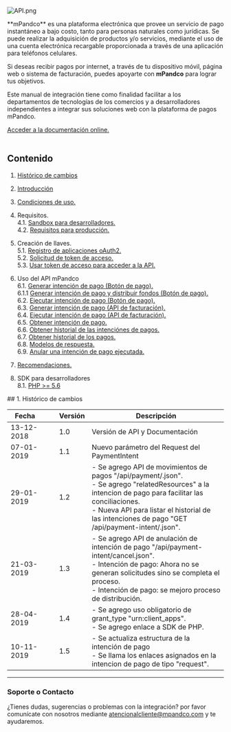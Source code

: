 ![API.png]({{site.baseurl}}/images/API.png)

<div id="step2"></div>
**mPandco** es una plataforma electrónica que provee un servicio de pago instantáneo a bajo costo, tanto para personas naturales como jurídicas. Se puede realizar la adquisición de productos y/o servicios, mediante el uso de una cuenta electrónica recargable proporcionada a través de una aplicación para teléfonos celulares.

Si deseas recibir pagos por internet, a través de tu dispositivo móvil, página web o sistema de facturación, puedes apoyarte con **mPandco** para lograr tus objetivos.

Este manual de integración tiene como finalidad facilitar a los departamentos de tecnologías de los comercios y a desarrolladores independientes a integrar sus soluciones web con la plataforma de pagos mPandco.<br/>

[Acceder a la documentación online.](https://jeac-corp.github.io/mpandco-api/)<br/>
<br/>
## Contenido
1. <a href="#step1">Histórico de cambios</a><br/>
2. <a href="#step2">Introducción</a><br/>
3. [Condiciones de uso.]({{site.baseurl}}/docs/terms.html)<br/>
4. Requisitos.<br/>
4.1. [Sandbox para desarrolladores.]({{site.baseurl}}/docs/step-6.html)<br/>
4.2. [Requisitos para producción.]({{site.baseurl}}/docs/step-6.html#step42)<br/>
5. Creación de llaves.<br/>
5.1. [Registro de aplicaciones oAuth2.]({{site.baseurl}}/docs/keys/step-4-1.html)<br/>
5.2. [Solicitud de token de acceso.]({{site.baseurl}}/docs/keys/step-4-2.html)<br/>
5.3. [Usar token de acceso para acceder a la API.]({{site.baseurl}}/docs/keys/step-4-3.html)<br/>

6. Uso del API mPandco<br/>
6.1. [Generar intención de pago (Botón de pago).]({{site.baseurl}}/docs/use/step-5-1.html#step51)<br/>
6.1.1 [Generar intención de pago y distribuir fondos (Botón de pago).]({{site.baseurl}}/docs/use/step-5-1.html#step511)<br/>
6.2. [Ejecutar intención de pago (Botón de pago).]({{site.baseurl}}/docs/use/step-5-1.html#step52)<br/>
6.3. [Generar intención de pago (API de facturación).]({{site.baseurl}}/docs/use/step-5-3.html#step53)<br/>
6.4. [Ejecutar intención de pago (API de facturación).]({{site.baseurl}}/docs/use/step-5-3.html#step54)<br/>
6.5. [Obtener intención de pago.]({{site.baseurl}}/docs/use/step-5-5.html)<br/>
6.6. [Obtener historial de las intenciónes de pagos.]({{site.baseurl}}/docs/use/step-5-6.html)<br/>
6.7. [Obtener historial de los pagos.]({{site.baseurl}}/docs/use/step-5-7.html)<br/>
6.8. [Modelos de respuesta.]({{site.baseurl}}/docs/use/step-5-8.html)<br/>
6.9. [Anular una intención de pago ejecutada.]({{site.baseurl}}/docs/use/step-5-9.html)<br/>
7. [Recomendaciones.]({{site.baseurl}}/docs/recommendations.html)<br/>
8. SDK para desarrolladores<br/>
8.1. [PHP >= 5.6](https://github.com/jeac-corp/mpandco-php-sdk)

<div id="step1"></div>
## 1. Histórico de cambios
<table>
  <thead>
    <tr>
      <th>&nbsp;&nbsp;Fecha&nbsp;&nbsp;&nbsp;&nbsp;&nbsp;&nbsp;&nbsp;&nbsp;&nbsp;</th>
      <th>Versión</th>
      <th>Descripción</th>
    </tr>
  </thead>
  <tbody>
  <tr>
    <td>13-12-2018</td>
    <td>1.0</td>
    <td>Versión de API y Documentación</td>
  </tr>
  <tr>
    <td>07-01-2019</td>
    <td>1.1</td>
    <td>Nuevo parámetro del Request del PaymentIntent</td>
  </tr>
  <tr>
    <td>29-01-2019</td>
    <td>1.2</td>
    <td>
    - Se agrego API de movimientos de pagos "/api/payment/.json".<br/>
    - Se agrego "relatedResources" a la intencion de pago para facilitar las conciliaciones.<br/>
    - Nueva API para listar el historial de las intenciones de pago "GET /api/payment-intent/.json".
    </td>
  </tr>
  <tr>
    <td>21-03-2019</td>
    <td>1.3</td>
    <td>
    - Se agrego API de anulación de intención de pago "/api/payment-intent/cancel.json".<br/>
    - Intención de pago: Ahora no se generan solicitudes sino se completa el proceso.<br/>
    - Intención de pago: se mejoro proceso de distribución.
    </td>
  </tr>
  <tr>
    <td>28-04-2019</td>
    <td>1.4</td>
    <td>
    - Se agrego uso obligatorio de grant_type "urn:client_apps".<br/>
    - Se agrego enlace a SDK de PHP.
    </td>
  </tr>
  <tr>
    <td>10-11-2019</td>
    <td>1.5</td>
    <td>
    - Se actualiza estructura de la intención de pago<br/>
    - Se llama los enlaces asignados en la intencion de pago de tipo "request".
    </td>
  </tr>
  </tbody>
</table>

<hr/>

### Soporte o Contacto

¿Tienes dudas, sugerencias o problemas con la integración? por favor comunícate con nosotros mediante atencionalcliente@mpandco.com y te ayudaremos.
